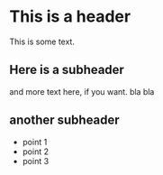 # This is a header
This is some text. 
## Here is a subheader
and more text here, if you want. bla bla 
## another subheader
* point 1
* point 2
* point 3
